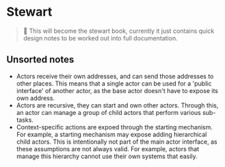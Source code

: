  # Stewart

> 🚧 This will become the stewart book, currently it just contains quick design notes to be worked out into full documentation.

## Unsorted notes

- Actors receive their own addresses, and can send those addresses to other places. This means that a single actor can be used for a 'public interface' of another actor, as the base actor doesn't have to expose its own address.
- Actors are recursive, they can start and own other actors. Through this, an actor can manage a group of child actors that perform various sub-tasks.
- Context-specific actions are expoed through the starting mechanism. For example, a starting mechanism may expose adding hierarchical child actors. This is intentionally not part of the main actor interface, as these assumptions are not always valid. For example, actors that manage this hierarchy cannot use their own systems that easily.
